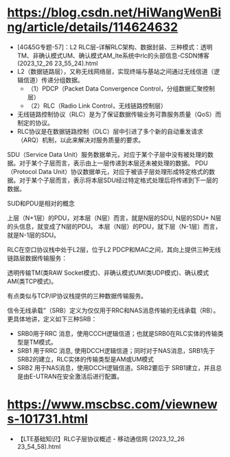 # https://blog.csdn.net/HiWangWenBing/article/details/114624632
- [4G&5G专题-57]：L2 RLC层-详解RLC架构、数据封装、三种模式：透明TM、非确认模式UM、确认模式AM_lte系统中rlc的头部信息-CSDN博客 (2023_12_26 23_55_24).html
- L2（数据链路层），又称无线网络层，实现终端与基站之间通过无线信道（逻辑信道）传递分组数据。
  - （1）PDCP（Packet Data Convergence Control，分组数据汇聚控制层）
  - （2）RLC（Radio Link Control，无线链路控制层）
- 无线链路控制协议（RLC）是为了保证数据传输业务可靠服务质量（QoS）而制定的协议。
- RLC协议是在数据链路控制（DLC）层中引进了多个新的自动重发请求（ARQ）机制，以此来解决对服务质量的要求。

SDU（Service Data Unit）服务数据单元，对应于某个子层中没有被处理的数据。对于某个子层而言，表示由上一层传递到本层还未被处理的数据。
PDU（Protocol Data Unit）协议数据单元，对应于被该子层处理形成特定格式的数据。对于某个子层而言，表示将本层SDU经过特定格式处理后将传递到下一层的数据。

SUD和PDU是相对的概念

上层（N+1层）的PDU，对本层（N层）而言，就是N层的SDU,  N层的SDU+ N层的头信息，就变成了N层的PDU。
本层（N层）的PDU，就下层（N-1层）而言，就是N-1层的SDU。

RLC在空口协议栈中处于L2层，位于L2 PDCP和MAC之间，其向上提供三种无线链路层数据传输服务：

透明传输TM(类RAW Socket模式)、非确认模式UM(类UDP模式)、确认模式AM(类TCP模式)。

有点类似与TCP/IP协议栈提供的三种数据传输服务。

信令无线承载”（SRB）定义为仅仅用于RRC和NAS消息传输的无线承载（RB）。更具体地讲，定义如下三种SRB：
-  SRB0用于RRC 消息，使用CCCH逻辑信道；也就是SRB0在RLC实体的传输类型是TM模式。
-  SRB1 用于RRC 消息, 使用DCCH逻辑信道；同时对于NAS消息，SRB1先于SRB2的建立，RLC实体的传输类型是AM或UM模式
-  SRB2 用于NAS消息，使用DCCH逻辑信道。SRB2要后于 SRB1建立，并且总是由E-UTRAN在安全激活后进行配置。

# https://www.mscbsc.com/viewnews-101731.html
- 【LTE基础知识】RLC子层协议概述 - 移动通信网 (2023_12_26 23_54_58).html
